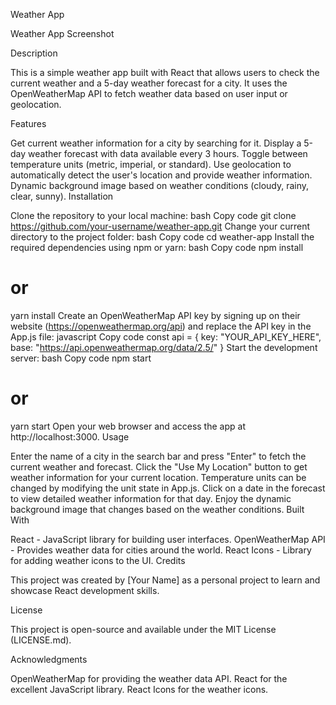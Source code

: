 Weather App

Weather App Screenshot

Description

This is a simple weather app built with React that allows users to check the current weather and a 5-day weather forecast for a city. It uses the OpenWeatherMap API to fetch weather data based on user input or geolocation.

Features

Get current weather information for a city by searching for it.
Display a 5-day weather forecast with data available every 3 hours.
Toggle between temperature units (metric, imperial, or standard).
Use geolocation to automatically detect the user's location and provide weather information.
Dynamic background image based on weather conditions (cloudy, rainy, clear, sunny).
Installation

Clone the repository to your local machine:
bash
Copy code
git clone https://github.com/your-username/weather-app.git
Change your current directory to the project folder:
bash
Copy code
cd weather-app
Install the required dependencies using npm or yarn:
bash
Copy code
npm install
# or
yarn install
Create an OpenWeatherMap API key by signing up on their website (https://openweathermap.org/api) and replace the API key in the App.js file:
javascript
Copy code
const api = {
  key: "YOUR_API_KEY_HERE",
  base: "https://api.openweathermap.org/data/2.5/"
}
Start the development server:
bash
Copy code
npm start
# or
yarn start
Open your web browser and access the app at http://localhost:3000.
Usage

Enter the name of a city in the search bar and press "Enter" to fetch the current weather and forecast.
Click the "Use My Location" button to get weather information for your current location.
Temperature units can be changed by modifying the unit state in App.js.
Click on a date in the forecast to view detailed weather information for that day.
Enjoy the dynamic background image that changes based on the weather conditions.
Built With

React - JavaScript library for building user interfaces.
OpenWeatherMap API - Provides weather data for cities around the world.
React Icons - Library for adding weather icons to the UI.
Credits

This project was created by [Your Name] as a personal project to learn and showcase React development skills.

License

This project is open-source and available under the MIT License (LICENSE.md).

Acknowledgments

OpenWeatherMap for providing the weather data API.
React for the excellent JavaScript library.
React Icons for the weather icons.
